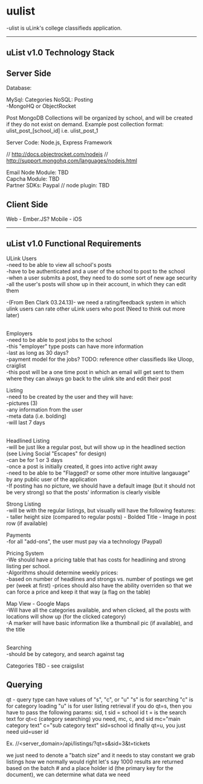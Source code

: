 uulist
=====

-ulist is uLink's college classifieds application.

-----------------------------
uList v1.0 Technology Stack
-----------------------------

Server Side
-------------
Database: 

MySql: Categories
NoSQL: Posting
<br />	-MongoHQ or ObjectRocket

Post MongoDB Collections will be organized by school, and will be 
created if they do not exist on demand.
Example post collection format: ulist_post_[school_id] i.e. ulist_post_1

Server Code: Node.js, Express Framework

// http://docs.objectrocket.com/nodejs
// http://support.mongohq.com/languages/nodejs.html

Email Node Module: TBD
<br />
Capcha Module: TBD
<br />
Partner SDKs: Paypal 
// node plugin: TBD

Client Side
-------------
Web - Ember.JS?
Mobile - iOS

----------------------------------
uList v1.0 Functional Requirements
----------------------------------

ULink Users<br />
-need to be able to view all school's posts<br />
-have to be authenticated and a user of the school to post to the school<br />
-when a user submits a post, they need to do some sort of new age security<br />
-all the user's posts will show up in their account, in which they can edit them  <br />


-(From Ben Clark 03.24.13)- we need a rating/feedback system in which ulink users can rate other uLink users who post (Need to think out more later)


<br />
Employers<br />
-need to be able to post jobs to the school<br />
-this "employer" type posts can have more information<br />
  -last as long as 30 days? <br />
	-payment model for the jobs? TODO: reference other classifieds like Uloop, craiglist<br />
-this post will be a one time post in which an email will get sent to them where they can 
	always go back to the ulink site and edit their post<br />

Listing<br />
-need to be created by the user and they will have:<br />
	-pictures (3)<br />
	-any information from the user<br />
	-meta data (i.e. bolding)<br />
	-will last 7 days<br />
	<br />
	
Headlined Listing<br />
-will be just like a regular post, but will show up in the headlined section (see Living Social "Escapes" for design) <br />
-can be for 1 or 3 days <br />
-once a post is initially created, it goes into active right away<br />
-need to be able to be "Flagged? or some other more intuitive langauage" by any public user of the application<br />
-If posting has no picture, we should have a default image (but it should not be very strong) so that the posts' information
is clearly visible

Strong Listing<br />
-will be with the regular listings, but visually will have the following features:
	- taller height size (compared to regular posts)
	- Bolded Title
	- Image in post row (if available)

Payments<br />
-for all "add-ons", the user must pay via a technology (Paypal)<br />

Pricing System <br />
-We should have a pricing table that has costs for headlining and strong listing per school.  
-Algorithms should determine weekly prices: <br />
	-based on number of headlines and strongs vs. number of postings we get per (week at first) 
	-prices should also have the ability overriden so that we can force a price and keep it that way (a flag on the table)

Map View - Google Maps<br />
-Will have all the categories available, and when clicked, all the posts with 
locations will show up (for the clicked category)<br />
-A marker will have basic information like a thumbnail pic (if available), and
the title<br />

<br />
Searching<br />
-should be by category, and search against tag<br />

Categories
TBD - see craigslist

Querying
-----------------------------
qt - query type 
can have values of "s", "c", or "u" 
"s" is for searching 
"c" is for category loading 
"u" is for user listing retrieval 
if you do qt=s, then you have to pass the following params: sid, t 
sid = school id 
t = is the search text 
for qt=c (category searching) 
you need, mc, c, and sid 
mc="main category text" 
c="sub category text" 
sid=school id 
finally qt=u, you just need uid=user id 

Ex.
//<server_domain>/api/listings/?qt=s&sid=3&t=tickets

we just need to denote a "batch size" 
and it needs to stay constant 
we grab listings how we normally would right 
let's say 1000 results are returned 
based on the batch # and a place holder id (the primary key for the document), we can determine what data we need 



